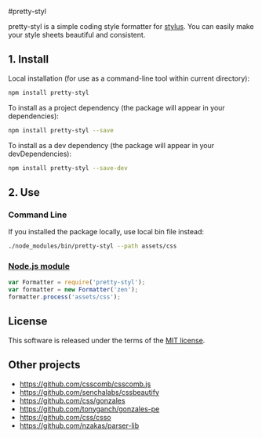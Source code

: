 #pretty-styl

pretty-styl is a simple coding style formatter for [stylus](http://learnboost.github.io/stylus/). You can easily make your style sheets beautiful and consistent.

## 1. Install

Local installation (for use as a command-line tool within current directory):

```bash
npm install pretty-styl
```

To install as a project dependency (the package will appear in your dependencies):

```bash
npm install pretty-styl --save
```

To install as a dev dependency (the package will appear in your devDependencies):

```bash
npm install pretty-styl --save-dev
```

## 2. Use

### Command Line

If you installed the package locally, use local bin file instead:

```bash
./node_modules/bin/pretty-styl --path assets/css
```

### [Node.js module](doc/usage-node.md)

```js
var Formatter = require('pretty-styl');
var formatter = new Formatter('zen');
formatter.process('assets/css');
```

## License

This software is released under the terms of the
[MIT license](https://github.com/alt-j/pretty-styl/blob/master/LICENSE).

## Other projects
* https://github.com/csscomb/csscomb.js
* https://github.com/senchalabs/cssbeautify
* https://github.com/css/gonzales
* https://github.com/tonyganch/gonzales-pe
* https://github.com/css/csso
* https://github.com/nzakas/parser-lib
